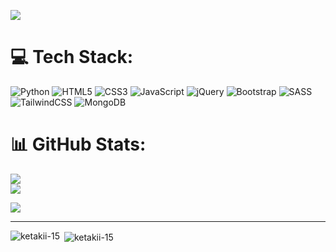 
[![](https://visitcount.itsvg.in/api?id=Chetan-Raut&icon=4&color=12)](https://visitcount.itsvg.in)

# 💻 Tech Stack:
![Python](https://img.shields.io/badge/python-3670A0?style=for-the-badge&logo=python&logoColor=ffdd54) ![HTML5](https://img.shields.io/badge/html5-%23E34F26.svg?style=for-the-badge&logo=html5&logoColor=white) ![CSS3](https://img.shields.io/badge/css3-%231572B6.svg?style=for-the-badge&logo=css3&logoColor=white) ![JavaScript](https://img.shields.io/badge/javascript-%23323330.svg?style=for-the-badge&logo=javascript&logoColor=%23F7DF1E) ![jQuery](https://img.shields.io/badge/jquery-%230769AD.svg?style=for-the-badge&logo=jquery&logoColor=white) ![Bootstrap](https://img.shields.io/badge/bootstrap-%23563D7C.svg?style=for-the-badge&logo=bootstrap&logoColor=white) ![SASS](https://img.shields.io/badge/SASS-hotpink.svg?style=for-the-badge&logo=SASS&logoColor=white) ![TailwindCSS](https://img.shields.io/badge/tailwindcss-%2338B2AC.svg?style=for-the-badge&logo=tailwind-css&logoColor=white) ![MongoDB](https://img.shields.io/badge/MongoDB-%234ea94b.svg?style=for-the-badge&logo=mongodb&logoColor=white)

# 📊 GitHub Stats:
![](https://github-readme-stats.vercel.app/api?username=Chetan-Raut&theme=nord&hide_border=false&include_all_commits=false&count_private=false)
<br/>
![](https://github-readme-streak-stats.herokuapp.com/?user=Chetan-Raut&theme=nord&hide_border=false)<br/>

![](https://github-readme-stats.vercel.app/api/top-langs/?username=Chetan-Raut&theme=nord&hide_border=false&include_all_commits=false&count_private=false&layout=compact)

---

<p><img align="left" src="https://github-readme-stats.vercel.app/api/top-langs?username=ketakii-15&show_icons=true&locale=en&layout=compact" alt="ketakii-15" /></p> 
  
 <p>&nbsp;<img align="center" src="https://github-readme-stats.vercel.app/api?username=ketakii-15&show_icons=true&locale=en" alt="ketakii-15" /></p>

<!-- Proudly created with GPRM ( https://gprm.itsvg.in ) -->